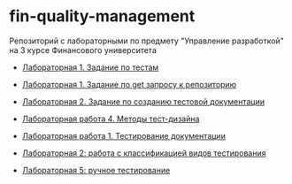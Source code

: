 # fin-quality-management
Репозиторий с лабораторными по предмету "Управление разработкой" на 3 курсе Финансового университета

- [Лабораторная 1. Задание по тестам](lab1_tests/README.md)
- [Лабораторная 1. Задание по get запросу к репозиторию](lab1_parse_github/README.md)
- [Лабораторная 2. Задание по созданию тестовой документации](lab2.md)
- [Лабораторная работа 4. Методы тест-дизайна](lab4.md)
- [Лабораторная работа 1. Тестирование документации](lab1.pdf)
- [Лабораторная 2: работа с классификацией видов тестирования](Lab_2_Testing_Classification.pdf)

- [Лабораторная 5: ручное тестирование](lab5(2).md)
